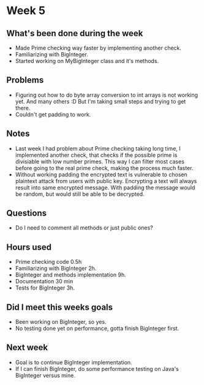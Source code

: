 # Week 5

## What's been done during the week

- Made Prime checking way faster by implementing another check.
- Familiarizing with BigInteger.
- Started working on MyBigInteger class and it's methods.

## Problems

- Figuring out how to do byte array conversion to int arrays is not working yet. And many others :D But I'm taking small steps and trying to get there.
- Couldn't get padding to work.

## Notes

- Last week I had problem about Prime checking taking long time, I implemented another check, that checks if the possible prime is divisiable with low number primes. This way I can filter most cases before going to the real prime check, making the process much faster. 
- Without working padding the encrypted text is vulnerable to chosen plaintext attack from users with public key. Encrypting a text will always result into same encrypted message. With padding the message would be random, but would still be able to be decrypted.

## Questions

- Do I need to comment all methods or just public ones?

## Hours used

- Prime checking code 0.5h
- Familiarizing with BigInteger 2h.
- BigInteger and methods implementation 9h.
- Documentation 30 min
- Tests for BigInteger 3h.

## Did I meet this weeks goals

- Been working on BigInteger, so yes.
- No testing done yet on performance, gotta finish BigInteger first.

## Next week

- Goal is to continue BigInteger implementation.
- If I can finish BigInteger, do some performance testing on Java's BigInteger versus mine.
